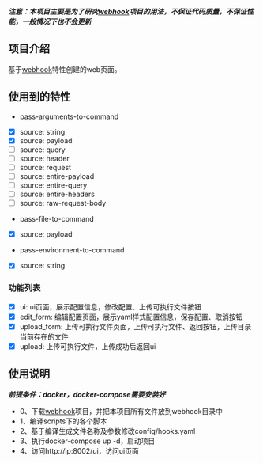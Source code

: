 ***注意：本项目主要是为了研究[webhook](https://github.com/soulteary/webhook.git)项目的用法，不保证代码质量，不保证性能，一般情况下也不会更新***

## 项目介绍
基于[webhook](https://github.com/soulteary/webhook.git)特性创建的web页面。

## 使用到的特性
* pass-arguments-to-command
- [x] source: string
- [x] source: payload
- [ ] source: query
- [ ] source: header
- [ ] source: request
- [ ] source: entire-payload
- [ ] source: entire-query
- [ ] source: entire-headers
- [ ] source: raw-request-body
* pass-file-to-command
- [x] source: payload
* pass-environment-to-command
- [x] source: string

### 功能列表
- [x] ui: ui页面，展示配置信息，修改配置、上传可执行文件按钮
- [x] edit_form: 编辑配置页面，展示yaml样式配置信息，保存配置、取消按钮
- [x] upload_form: 上传可执行文件页面，上传可执行文件、返回按钮，上传目录当前存在的文件
- [x] upload: 上传可执行文件，上传成功后返回ui

## 使用说明
***前提条件：docker，docker-compose需要安装好***
* 0、下载[webhook](https://github.com/soulteary/webhook.git)项目，并把本项目所有文件放到webhook目录中
* 1、编译scripts下的各个脚本
* 2、基于编译生成文件名称及参数修改config/hooks.yaml
* 3、执行docker-compose up -d，启动项目
* 4、访问http://ip:8002/ui，访问ui页面